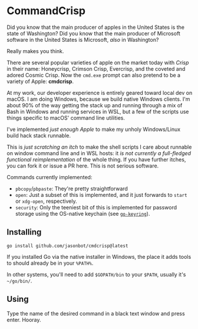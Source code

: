 # CommandCrisp

Did you know that the main producer of apples in the United States is the state of Washington? Did you know that the main producer of Microsoft software in the United States is Microsoft, _also_ in Washington?

Really makes you think.

There are several popular varieties of apple on the market today with _Crisp_ in their name: Honeycrisp, Crimson Crisp, Evercrisp, and the coveted and adored Cosmic Crisp. Now the `cmd.exe` prompt can also pretend to be a variety of Apple: **cmdcrisp**.

At my work, our developer experience is entirely geared toward local dev on macOS. I am doing Windows, because we build native Windows clients. I'm about 90% of the way getting the stack up and running through a mix of Bash in Windows and running services in WSL, but a few of the scripts use things specific to macOS' command line utilities.

I've implemented _just enough Apple_ to make my unholy Windows/Linux build hack stack runnable.

This is _just scratching an itch_ to make the shell scripts I care about runnable on window command line and in WSL hosts: it _is not currently a full-fledged functional reimplementation_ of the whole thing. If you have further itches, you can fork it or issue a PR here. This is not serious software.

Commands currently implemented:

- `pbcopy`/`pbpaste`: They're pretty straightforward
- `open`: Just a subset of this is implemented, and it just forwards to `start` or `xdg-open`, respectively.
- `security`: Only the teeniest bit of this is implemented for password storage using the OS-native keychain (see [`go-keyring`](https://github.com/zalando/go-keyring)).

## Installing

```shell
go install github.com/jasonbot/cmdcrisp@latest
```

If you installed Go via the native installer in Windows, the place it adds tools to should already be in your `%PATH%`.

In other systems, you'll need to add `$GOPATH/bin` to your `$PATH`, usually it's `~/go/bin/`.

## Using

Type the name of the desired command in a black text window and press enter. Hooray.
